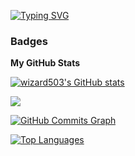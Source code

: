 <!--a href="https://git.io/typing-svg"><img src="https://readme-typing-svg.demolab.com?font=Monospaced&weight=600&size=30&pause=2000&color=C9D1D9&background=FFFFFF00&center=true&width=900&lines=Hi+there+%F0%9F%91%8B+I'm+Jose+Duran+%F0%9F%94%AD" alt="Typing SVG" /></a-->

<!--a href="https://git.io/typing-svg"><img src="https://readme-typing-svg.demolab.cNoto Sans Adlam Unjoined om?font=Poppins&weight=600&size=30&pause=2000&color=C9D1D9&background=FFFFFF00&center=true&width=1006&lines=Hi+there+%F0%9F%91%8B+I'm+Jose+Duran+%F0%9F%94%AD" alt="Typing SVG" /></a-->

<a href="https://git.io/typing-svg"><img src="https://readme-typing-svg.demolab.com?font=Mukta&weight=600&size=37&pause=2000&color=C9D1D9&center=true&width=1000&height=80&lines=Hi+there+%F0%9F%91%8B+I'm+Jose+Duran+%F0%9F%94%AD" alt="Typing SVG" /></a>

<!--
**wizard503/wizard503** is a ✨ _special_ ✨ repository because its `README.md` (this file) appears on your GitHub profile.

Here are some ideas to get you started:

- 🔭 I’m currently working on ...
- 🌱 I’m currently learning ...
- 👯 I’m looking to collaborate on ...
- 🤔 I’m looking for help with ...
- 💬 Ask me about ...
- 📫 How to reach me: ...
- 😄 Pronouns: ...
- ⚡ Fun fact: ...
*   ✉️  You can contact me at [josemdg12@gmail.com](mailto:josemdg12@gmail.com)
*   🚀  I'm currently working on [Quasar, Vue, CSS, JavaScript.](http://atrasvasolo.com/)
*   🧠  I'm learning VueFire and Firebase
*   🤝  I'm open to collaborating on Anything that's fun and me call attention!
-->
<!--### Skills -->

<!--p align="left">
<a href="https://www.oracle.com/java/" target="_blank" rel="noreferrer"><img src="https://raw.githubusercontent.com/danielcranney/readme-generator/main/public/icons/skills/java-colored.svg" width="36" height="36" alt="Java" /></a>
<a href="https://developer.mozilla.org/en-US/docs/Web/JavaScript" target="_blank" rel="noreferrer"><img src="https://raw.githubusercontent.com/danielcranney/readme-generator/main/public/icons/skills/javascript-colored.svg" width="36" height="36" alt="JavaScript" /></a>
<a href="https://www.python.org/" target="_blank" rel="noreferrer"><img src="https://raw.githubusercontent.com/danielcranney/readme-generator/main/public/icons/skills/python-colored.svg" width="36" height="36" alt="Python" /></a>
<a href="https://developer.mozilla.org/en-US/docs/Glossary/HTML5" target="_blank" rel="noreferrer"><img src="https://raw.githubusercontent.com/danielcranney/readme-generator/main/public/icons/skills/html5-colored.svg" width="36" height="36" alt="HTML5" /></a>
<a href="https://vuejs.org/" target="_blank" rel="noreferrer"><img src="https://raw.githubusercontent.com/danielcranney/readme-generator/main/public/icons/skills/vuejs-colored.svg" width="36" height="36" alt="Vue" /></a>
<a href="https://www.w3.org/TR/CSS/#css" target="_blank" rel="noreferrer"><img src="https://raw.githubusercontent.com/danielcranney/readme-generator/main/public/icons/skills/css3-colored.svg" width="36" height="36" alt="CSS3" /></a>
<a href="https://sass-lang.com/" target="_blank" rel="noreferrer"><img src="https://raw.githubusercontent.com/danielcranney/readme-generator/main/public/icons/skills/sass-colored.svg" width="36" height="36" alt="Sass" /></a>
<a href="https://getbootstrap.com/" target="_blank" rel="noreferrer"><img src="https://raw.githubusercontent.com/danielcranney/readme-generator/main/public/icons/skills/bootstrap-colored.svg" width="36" height="36" alt="Bootstrap" /></a>
<a href="https://www.postgresql.org/" target="_blank" rel="noreferrer"><img src="https://raw.githubusercontent.com/danielcranney/readme-generator/main/public/icons/skills/postgresql-colored.svg" width="36" height="36" alt="PostgreSQL" /></a>
<a href="https://www.mysql.com/" target="_blank" rel="noreferrer"><img src="https://raw.githubusercontent.com/danielcranney/readme-generator/main/public/icons/skills/mysql-colored.svg" width="36" height="36" alt="MySQL" /></a>
<a href="https://www.figma.com/" target="_blank" rel="noreferrer"><img src="https://raw.githubusercontent.com/danielcranney/readme-generator/main/public/icons/skills/figma-colored.svg" width="36" height="36" alt="Figma" /></a>
<a href="https://www.adobe.com/uk/products/photoshop.html" target="_blank" rel="noreferrer"><img src="https://raw.githubusercontent.com/danielcranney/readme-generator/main/public/icons/skills/photoshop-colored.svg" width="36" height="36" alt="Photoshop" /></a>
</p-->
              

<!--### Socials-->
                  
<!--p align="left"> <a href="https://www.github.com/wizard503" target="_blank" rel="noreferrer"><img src="https://raw.githubusercontent.com/danielcranney/readme-generator/main/public/icons/socials/github.svg" width="32" height="32" /></a> <a href="https://www.linkedin.com/in/jose-duran-dev" target="_blank" rel="noreferrer"><img src="https://raw.githubusercontent.com/danielcranney/readme-generator/main/public/icons/socials/linkedin.svg" width="32" height="32" /></a></p-->

### Badges

<b>My GitHub Stats</b>

<a href="http://www.github.com/wizard503"><img src="https://github-readme-stats.vercel.app/api?username=wizard503&show_icons=true&hide=&count_private=true&title_color=0891b2&text_color=ffffff&icon_color=0891b2&bg_color=1c1917&hide_border=true&show_icons=true" alt="wizard503's GitHub stats" /></a>

<a href="http://www.github.com/wizard503"><img src="https://github-readme-streak-stats.herokuapp.com/?user=wizard503&stroke=ffffff&background=1c1917&ring=0891b2&fire=0891b2&currStreakNum=ffffff&currStreakLabel=0891b2&sideNums=ffffff&sideLabels=ffffff&dates=ffffff&hide_border=true" /></a>

<a href="http://www.github.com/wizard503"><img src="https://github-readme-activity-graph.cyclic.app/graph?username=wizard503&bg_color=1c1917&color=ffffff&line=0891b2&point=ffffff&area_color=1c1917&area=true&hide_border=true&custom_title=GitHub%20Commits%20Graph" alt="GitHub Commits Graph" /></a>

<a href="https://github.com/wizard503" align="left"><img src="https://github-readme-stats.vercel.app/api/top-langs/?username=wizard503&langs_count=10&title_color=0891b2&text_color=ffffff&icon_color=0891b2&bg_color=1c1917&hide_border=true&locale=en&custom_title=Top%20%Languages" alt="Top Languages" /></a>
